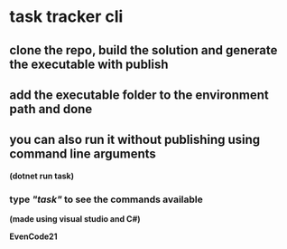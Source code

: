 # task tracker cli

## clone the repo, build the solution and generate the executable with publish
## add the executable folder to the environment path and done
## you can also run it without publishing using command line arguments
**(dotnet run task)**

### type _"task"_ to see the commands available

**(made using visual studio and C#)**

**EvenCode21**
